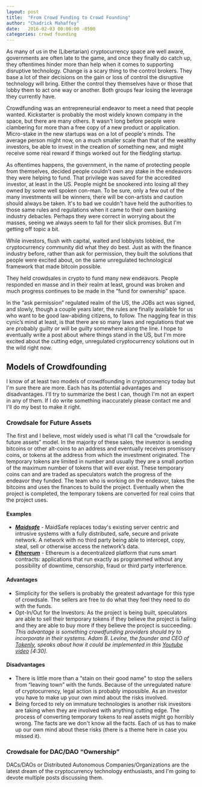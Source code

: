 ```yaml
---
layout: post
title:  "From Crowd Funding to Crowd Founding"
author: "Chadrick Mahaffey"
date:   2016-02-03 00:00:00 -0500
categories: crowd founding
---
```


As many of us in the (Libertarian) cryptocurrency space are well aware, governments are often late to the game, and once they finally do catch up, they oftentimes hinder more than help when it comes to supporting disruptive technology. Change is a scary thing to the control brokers. They base a lot of their decisions on the gain or loss of control the disruptive technology will bring. Either the control they themselves have or those that lobby them to act one way or another. Both groups fear losing the leverage they currently have.

Crowdfunding was an entrepreneurial endeavor to meet a need that people wanted. Kickstarter is probably the most widely known company in the space, but there are many others. It wasn't long before people were clambering for more than a free copy of a new product or application. Micro-stake in the new startups was on a lot of people's minds. The average person might now, on a much smaller scale than that of the wealthy investors, be able to invest in the creation of something new, and might receive some real reward if things worked out for the fledgling startup.

As oftentimes happens, the government, in the name of protecting people from themselves, decided people couldn't own any stake in the endeavors they were helping to fund. That privilege was saved for the accredited investor, at least in the US. People might be snookered into losing all they owned by some well spoken con-man. To be sure, only a few out of the many investments will be winners, there will be con-artists and caution should always be taken. It's to bad we couldn't have held the authorities to those same rules and regulations when it came to their own banking industry debacles. Perhaps they were correct in worrying about the masses, seeing we always seem to fall for their slick promises. But I'm getting off topic a bit.

While investors, flush with capital, waited and lobbyists lobbied, the cryptocurrency community did what they do best. Just as with the finance industry before, rather than ask for permission, they built the solutions that people were excited about, on the same unregulated technological framework that made bitcoin possible.

They held crowdsales in crypto to fund many new endeavors. People responded en masse and in their realm at least, ground was broken and much progress continues to be made in the “fund for ownership” space.

In the “ask permission” regulated realm of the US, the JOBs act was signed, and slowly, though a couple years later, the rules are finally available for us who want to be good law-abiding citizens, to follow. The nagging fear in this cynic’s mind at least, is that there are so many laws and regulations that we are probably guilty or will be guilty somewhere along the line. I hope to eventually write a post about where things stand in the US, but I'm more excited about the cutting edge, unregulated cryptocurrency solutions out in the wild right now.

## Models of Crowdfounding

I know of at least two models of crowdfounding in cryptocurrency today but I'm sure there are more. Each has its potential advantages and disadvantages. I'll try to summarize the best I can, though I'm not an expert in any of them. If I do write something inaccurately please contact me and I'll do my best to make it right.

### Crowdsale for Future Assets

The first and I believe, most widely used is what I'll call the “crowdsale for future assets” model. In the majority of these sales, the investor is sending bitcoins or other alt-coins to an address and eventually receives promissory coins, or tokens at the address from which the investment originated. The temporary tokens are limited in number and usually they are a small portion of the maximum number of tokens that will ever exist. These temporary coins can and are traded as speculators watch the progress of the endeavor they funded. The team who is working on the endeavor, takes the bitcoins and uses the finances to build the project. Eventually when the project is completed, the temporary tokens are converted for real coins that the project uses.

#### Examples

* [***Maidsafe***](http://maidsafe.net) - MaidSafe replaces today's existing server centric and intrusive systems with a fully distributed, safe, secure and private network. A network with no third party being able to intercept, copy, steal, sell or otherwise access the network’s data.
* [***Ethereum***](https://ethereum.org) - Ethereum is a decentralized platform that runs smart contracts: applications that run exactly as programmed without any possibility of downtime, censorship, fraud or third party interference.

#### Advantages

* Simplicity for the sellers is probably the greatest advantage for this type of crowdsale. The sellers are free to do what they feel they need to do with the funds.
* Opt-In/Out for the Investors: As the project is being built, speculators are able to sell their temporary tokens if they believe the project is failing and they are able to buy more if they believe the project is succeeding. *This advantage is something crowdfunding providers should try to incorporate in their systems. Adam B. Levine, the founder and CEO of [Tokenly](https://tokenly.com), speaks about how it could be implemented in this [Youtube video](https://youtu.be/o5gA63UiV-o) [4:30].*

#### Disadvantages

* There is little more than a “stain on their good name" to stop the sellers from “leaving town” with the funds. Because of the unregulated nature of cryptocurrency, legal action is probably impossible. As an investor you have to make up your own mind about the risks involved.
* Being forced to rely on immature technologies is another risk investors are taking when they are involved with anything cutting edge. The process of converting temporary tokens to real assets might go horribly wrong. The facts are we don't know all the facts. Each of us has to make up our own mind about these risks (there is a theme here in case you missed it).

### Crowdsale for DAC/DAO “Ownership”

DACs/DAOs or Distributed Autonomous Companies/Organizations are the latest dream of the cryptocurrency technology enthusiasts, and I'm going to devote multiple posts discussing them.

